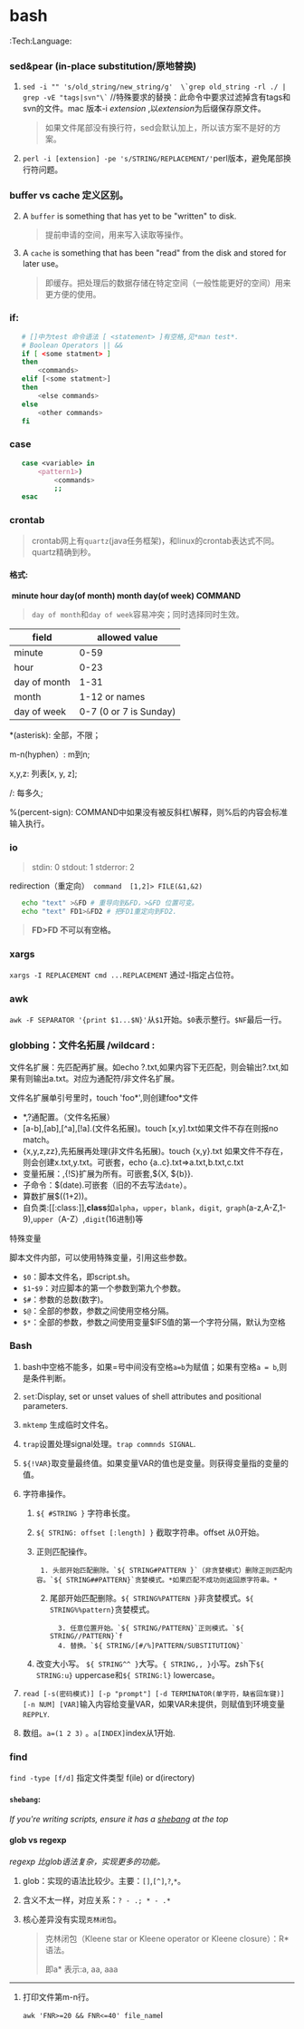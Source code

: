 # bash
:Tech:Language:

### sed&pear (in-place substitution/原地替换)

1. ``` sed -i "" 's/old_string/new_string/g'  \`grep old_string -rl ./ | grep -vE "tags|svn"\` ```     //特殊要求的替换：此命令中要求过滤掉含有tags和svn的文件。mac 版本-i  *extension* ,以*extension*为后缀保存原文件。
   > 如果文件尾部没有换行符，sed会默认加上，所以该方案不是好的方案。
2. `perl -i [extension] -pe 's/STRING/REPLACEMENT/'`perl版本，避免尾部换行符问题。

### buffer vs cache 定义区别。

2. A `buffer` is something that has yet to be "written" to disk.
   
   > 提前申请的空间，用来写入读取等操作。

3. A `cache` is something that has been "read" from the disk and stored for later use。
   
   > 即缓存。把处理后的数据存储在特定空间（一般性能更好的空间）用来更方便的使用。

### if:

```bash
   # []中为test 命令语法 [ <statement> ]有空格,见*man test*.
   # Boolean Operators || &&
   if [ <some statment> ]  
   then
       <commands>
   elif [<some statment>]
   then
       <else commands>
   else
       <other commands>
   fi
```

### case

```bash
   case <variable> in 
       <pattern1>)
           <commands>
           ;;
   esac
```

### crontab

> crontab网上有`quartz`(java任务框架)，和linux的crontab表达式不同。quartz精确到秒。

#### 格式:

   ​    **minute hour day(of month) month day(of week) COMMAND**

> `day of month`和`day of week`容易冲突；同时选择同时生效。

| field        | allowed value          |
| ------------ | ---------------------- |
| minute       | 0-59                   |
| hour         | 0-23                   |
| day of month | 1-31                   |
| month        | 1-12 or names          |
| day of week  | 0-7 (0 or 7 is Sunday) |

   *(asterisk): 全部，不限；

   m-n(hyphen）: m到n;

   x,y,z: 列表[x, y, z];

   /: 每多久;

   %(percent-sign): COMMAND中如果没有被反斜杠\解释，则%后的内容会标准输入执行。 

### io

> stdin: 0
> stdout: 1
> stderror: 2

   redirection（重定向）` command  [1,2]> FILE(&1,&2)`

```bash
   echo "text" >&FD # 重导向到&FD，>&FD 位置可变。
   echo "text" FD1>&FD2 # 把FD1重定向到FD2.
```

> **FD>FD 不可以有空格。**

### xargs

   `xargs -I REPLACEMENT cmd ...REPLACEMENT` 通过-I指定占位符。

### awk

   `awk -F SEPARATOR '{print $1...$N}'`从`$1`开始。`$0`表示整行。`$NF`最后一行。 

### globbing：文件名拓展 /wildcard :

文件名扩展：先匹配再扩展。如echo ?.txt,如果内容下无匹配，则会输出?.txt,如果有则输出a.txt。对应为通配符/非文件名扩展。 

文件名扩展单引号里时，touch 'foo*',则创建foo*文件

- *,?通配置。（文件名拓展）
- [a-b],[ab],[^a],[!a].(文件名拓展)。touch [x,y].txt如果文件不存在则报no match。
- {x,y,z,zz},先拓展再处理(非文件名拓展)。touch {x,y}.txt 如果文件不存在，则会创建x.txt,y.txt。可嵌套，echo {a..c}.txt=>a.txt,b.txt,c.txt
- 变量拓展：${},${!S}扩展为所有。可嵌套,${X, ${b}}.
- 子命令：$(date).可嵌套（旧的不去写法`date`）。
- 算数扩展$((1+2))。
- 自负类:[[:class:]],**class**如`alpha`，`upper`，`blank`，`digit`,` graph`(a-z,A-Z,1-9),`upper`（A-Z）,`digit`(16进制)等

特殊变量

脚本文件内部，可以使用特殊变量，引用这些参数。

- `$0`：脚本文件名，即script.sh。
- `$1`-`$9`：对应脚本的第一个参数到第九个参数。
- `$#`：参数的总数(数字)。
- `$@`：全部的参数，参数之间使用空格分隔。
- `$*`：全部的参数，参数之间使用变量$IFS值的第一个字符分隔，默认为空格

### Bash

1. bash中空格不能多，如果=号中间没有空格`a=b`为赋值；如果有空格`a = b`,则是条件判断。

2. `set`:Display, set or unset values of shell attributes and positional parameters.

3. `mktemp` 生成临时文件名。

4. `trap`设置处理signal处理。`trap commnds SIGNAL`.

5. `${!VAR}`取变量最终值。如果变量VAR的值也是变量。则获得变量指的变量的值。

6. 字符串操作。
   
   1. `${ #STRING }` 字符串长度。
   
   2. `${ STRING: offset [:length] }` 截取字符串。offset 从0开始。
   
   3. 正则匹配操作。
      
           1. 头部开始匹配删除。`${ STRING#PATTERN }`（非贪婪模式）删除正则匹配内容。`${ STRING##PATTERN}`贪婪模式。*如果匹配不成功则返回原字符串。*
      
      2. 尾部开始匹配删除。`${ STRING%PATTERN }`非贪婪模式。`${ STRING%%pattern}`贪婪模式。
         
               3. 任意位置开始。`${ STRING/PATTERN}`正则模式。`${ STRING//PATTERN}`f
               4. 替换。`${ STRING/[#/%]PATTERN/SUBSTITUTION}`
   
   4. 改变大小写。 `${ STRING^^ }`大写。`{ STRING,, }`小写。zsh下`${ STRING:u}` uppercase和`${ STRING:l}` lowercase。

7. `read [-s(密码模式)] [-p "prompt"] [-d TERMINATOR(单字符，缺省回车键)] [-n NUM] [VAR]`输入内容给变量VAR，如果VAR未提供，则赋值到环境变量`REPPLY`.

8. 数组。`a=(1 2 3)` 。`a[INDEX]`index从1开始.     

### find

`find -type [f/d]` 指定文件类型 f(ile) or d(irectory)

#### `shebang`:

*If you're writing scripts, ensure it has a [shebang](https://en.wikipedia.org/wiki/Shebang_(Unix)) at the top*

#### glob vs regexp

*regexp 比glob语法复杂，实现更多的功能。*

1. glob：实现的语法比较少。主要：`[]`,`[^]`,`?`,`*`。

2. 含义不太一样，对应关系：`? - .; * - .*`

3. 核心差异没有实现`克林闭包`。
   
   > 克林闭包（Kleene star or Kleene operator or Kleene closure）：R*语法。
   > 
   > 即a\*    表示:a, aa, aaa

-----

1. 打印文件第m-n行。
   
   `awk 'FNR>=20 && FNR<=40' file_name`I
